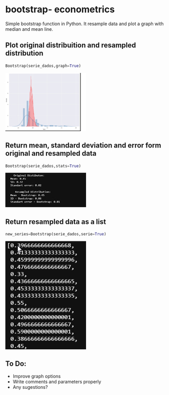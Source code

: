 # bootstrap- econometrics
Simple bootstrap function in Python. It resample data and plot a graph with median and mean line.

## Plot original distribuition and resampled distribution

```python 
Bootstrap(serie_dados,graph=True)
```

<img src="boot_plot.png" width="50%" height="50%">


## Return mean, standard deviation and error form original and resampled data
```python 
Bootstrap(serie_dados,stats=True)
```
<img src="stats.png" width="50%" height="50%">


## Return resampled data as a list
```python 
new_series=Bootstrap(serie_dados,serie=True)
```
<img src="serie.png" width="50%" height="50%">


## To Do:
* Improve graph options
* Write comments and parameters properly
* Any sugestions?

